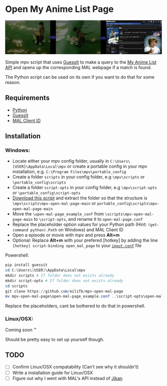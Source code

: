 # Open My Anime List Page
![image](banner.jpg)

Simple mpv script that uses [GuessIt](https://pypi.org/project/guessit/) to
make a query to the [My Anime List API](https://myanimelist.net/apiconfig/references/api/v2)
and opens up the corresponding MAL webpage if a match is found.

The Python script can be used on its own if you want to do that for some reason.

## Requirements
- [Python](https://www.python.org/downloads/)
- [GuessIt](https://pypi.org/project/guessit/)
- [MAL Client ID](https://help.myanimelist.net/hc/en-us/articles/900003108823-API)

## Installation
### Windows:
- Locate either your mpv config folder, usually in `C:\Users\[USER]\AppData\Local\mpv`
or create a portable config in your mpv installation, e.g. `C:\Program Files\mpv\portable_config`
- Create a folder `scripts` in your config folder, e.g `\mpv\scripts` or `\portable_config\scripts`
- Create a folder `script-opts` in your config folder, e.g `\mpv\script-opts` or `\portable_config\script-opts`
- [Download this script](https://github.com/eilifb/mpv-open-mal-page/archive/refs/heads/main.zip) and extract the folder so that the structure is
`\mpv\scripts\mpv-open-mal-page-main` or `portable_config\scripts\mpv-open-mal-page-main`
- Move the `\open-mal-page_example_conf` from `\scripts\mpv-open-mal-page-main` to `\script-opts`, and rename it to `open-mal-page.conf`
- Replace the placeholder option values for your Python path (Hint: `(get-command python).Path` on Windows) and MAL Client ID
- Open a episode or movie with mpv and press __Alt+m__
- Optional: Replace __Alt+m__ with your prefered \[hotkey\] by adding the line `[hotkey] script-binding open_mal_page` to your [`input.conf`](https://mpv.io/manual/master/#input-conf) file

Powershell:
```powershell
pip install guessit
cd C:\Users\[USER]\AppData\Local\mpv
mkdir scripts # If folder does not exists already
mkdir script-opts # If folder does not exists already
cd scripts
git clone https://github.com/eilifb/mpv-open-mal-page
mv mpv-open-mal-page\open-mal-page_example.conf ..\script-opts\open-mal-page.conf
```
Replace the placeholders, cant be bothered to do that in powershell.
### Linux/OSX:
Coming soon ™

Should be pretty easy to set up yourself though.
## TODO
- [ ] Confirm Linux/OSX compatability (Can't see why it shouldn't)
- [ ] Write a installation guide for Linux/OSX
- [ ] Figure out why I went with MAL's API instead of [Jikan](https://jikan.moe/)